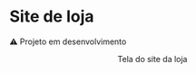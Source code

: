 # Site de loja

⚠️ Projeto em desenvolvimento

<div align="center">
  <img src="" width=""/>
  <br><span style-font="font-size: xx-small">Tela do site da loja</span>
</div>
